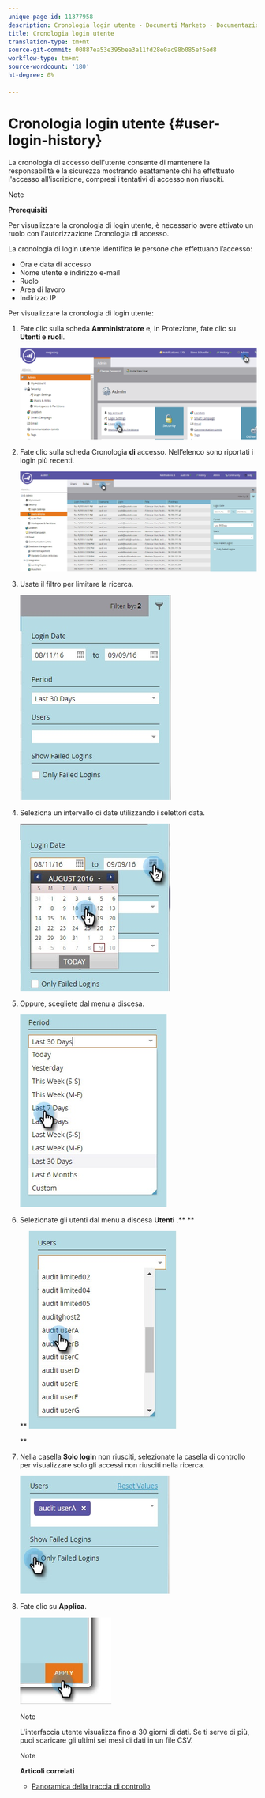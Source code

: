 ```yaml
---
unique-page-id: 11377958
description: Cronologia login utente - Documenti Marketo - Documentazione prodotto
title: Cronologia login utente
translation-type: tm+mt
source-git-commit: 00887ea53e395bea3a11fd28e0ac98b085ef6ed8
workflow-type: tm+mt
source-wordcount: '180'
ht-degree: 0%

---
```



# Cronologia login utente {#user-login-history}

La cronologia di accesso dell&#39;utente consente di mantenere la responsabilità e la sicurezza mostrando esattamente chi ha effettuato l&#39;accesso all&#39;iscrizione, compresi i tentativi di accesso non riusciti.

>[!NOTE]
>
>**Prerequisiti**
>
>Per visualizzare la cronologia di login utente, è necessario avere attivato un ruolo con l&#39;autorizzazione Cronologia di accesso.

La cronologia di login utente identifica le persone che effettuano l’accesso:

* Ora e data di accesso
* Nome utente e indirizzo e-mail
* Ruolo
* Area di lavoro
* Indirizzo IP

Per visualizzare la cronologia di login utente:

1. Fate clic sulla scheda **Amministratore** e, in Protezione, fate clic su **Utenti e ruoli**.

   ![](assets/image2016-7-12-9-3a2-3a31.png)

1. Fate clic sulla scheda Cronologia **di** accesso. Nell’elenco sono riportati i login più recenti.

   ![](assets/login-history-tab.jpg)

1. Usate il filtro per limitare la ricerca.

   ![](assets/filter-main.jpg)

1. Seleziona un intervallo di date utilizzando i selettori data.

   ![](assets/select-date-range-hand.jpg)

1. Oppure, scegliete dal menu a discesa.

   ![](assets/filter-select-from-dropdown.jpg)

1. Selezionate gli utenti dal menu a discesa **Utenti** .** **

   ** ![](assets/user-dropdown.jpg)

   **

1. Nella casella **Solo login** non riusciti, selezionate la casella di controllo per visualizzare solo gli accessi non riusciti nella ricerca.

   ![](assets/only-failed-logins.jpg)

1. Fate clic su **Applica**.

   ![](assets/click-apply-real.jpg)

   >[!NOTE]
   >
   >L&#39;interfaccia utente visualizza fino a 30 giorni di dati. Se ti serve di più, puoi scaricare gli ultimi sei mesi di dati in un file CSV.

   >[!NOTE]
   >
   >**Articoli correlati**
   >
   >    
   >    
   >    * [Panoramica della traccia di controllo](audit-trail-overview.md)


